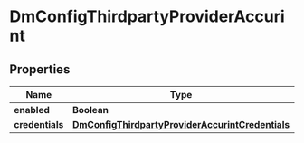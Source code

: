 
# DmConfigThirdpartyProviderAccurint

## Properties
Name | Type | Description | Notes
------------ | ------------- | ------------- | -------------
**enabled** | **Boolean** |  |  [optional]
**credentials** | [**DmConfigThirdpartyProviderAccurintCredentials**](DmConfigThirdpartyProviderAccurintCredentials.md) |  |  [optional]



